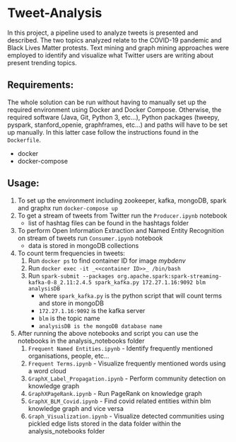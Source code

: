 # Tweet-Analysis

In this project, a pipeline used to analyze tweets is presented and described. The two topics analyzed relate to the COVID-19 pandemic and Black Lives Matter protests. Text mining and graph mining approaches were employed to identify and visualize what Twitter users are writing about present trending topics.

## Requirements:
The whole solution can be run without having to manually set up the required environment using Docker and Docker Compose.
Otherwise, the required software (Java, Git, Python 3, etc...), Python packages (tweepy, pyspark, stanford_openie, graphframes, etc...) and paths will have to be set up manually. In this latter case follow the instructions found in the `Dockerfile`.

* docker
* docker-compose

## Usage:
1. To set up the environment including zookeeper, kafka, mongoDB, spark and graphx run `docker-compose up`
1. To get a stream of tweets from Twitter run the `Producer.ipynb` notebook
    * list of hashtag files can be found in the hashtags folder
1. To perform Open Information Extraction and Named Entity Recognition on stream of tweets run `Consumer.ipynb` notebook
    * data is stored in mongoDB collections
1. To count term frequencies in tweets:
    1. Run `docker ps` to find container ID for image _mybdenv_
    1. Run `docker exec -it _<<container ID>>_ /bin/bash`
    1. Run `spark-submit --packages org.apache.spark:spark-streaming-kafka-0-8_2.11:2.4.5 spark_kafka.py 172.27.1.16:9092 blm analysisDB`
        * where `spark_kafka.py` is the python script that will count terms and store in mongoDB
        * `172.27.1.16:9092` is the kafka server
        * `blm` is the topic name
        * `analysisDB is the mongoDB database name`
1. After running the above notebooks and script you can use the notebooks in the analysis_notebooks folder
    1. `Frequent Named Entities.ipynb` - Identify frequently mentioned organisations, people, etc...
	  1. `Frequent Terms.ipynb` - Visualize frequently mentioned words using a word cloud
	  1. `GraphX_Label_Propagation.ipynb` - Perform community detection on knowledge graph
	  1. `GraphXPageRank.ipynb` - Run PageRank on knowledge graph
	  1. `GraphX_BLM_Covid.ipynb` - Find covid related entities within blm knowledge graph and vice versa
	  1. `Graph_Visualization.ipynb` - Visualize detected communities using pickled edge lists stored in the data folder within the analysis_notebooks folder
